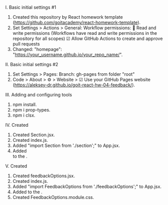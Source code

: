 I. Basic initial settings #1
1. Created this repository by React homework template (https://github.com/goitacademy/react-homework-template).
2. Set Settings > Actions > General:
   Workflow permissions:
   🔘 Read and write permissions (Workflows have read and write permissions in the repository for all scopes)
   ☑  Allow GitHub Actions to create and approve pull requests
3. Changed: "homepage": "https://your_username.github.io/your_repo_name/".

II. Basic initial settings #2
1. Set Settings > Pages:
   Branch: gh-pages from folder "root"
2. Code > About > ⚙ > Website > ☑ Use your GitHub Pages website
   (https://aleksey-dr.github.io/goit-react-hw-04-feedback/).

III. Adding and configuring tools
1. npm install.
2. npm i prop-types.
3. npm i clsx.

IV. Created <Section>
1. Created Section.jsx.
2. Created index.js.
3. Added "import Section from './section';" to App.jsx.
4. Added <Section> to the <App>.

V. Created <FeedbackOptions>
1. Created feedbackOptions.jsx.
2. Created index.js.
3. Added "import FeedbackOptions from './feedbackOptions';" to App.jsx.
4. Added <FeedbackOptions> to the <App>.
5. Created FeedbackOptions.module.css.